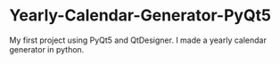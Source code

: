 # Yearly-Calendar-Generator-PyQt5
My first project using PyQt5 and QtDesigner. I made a yearly calendar generator in python.
